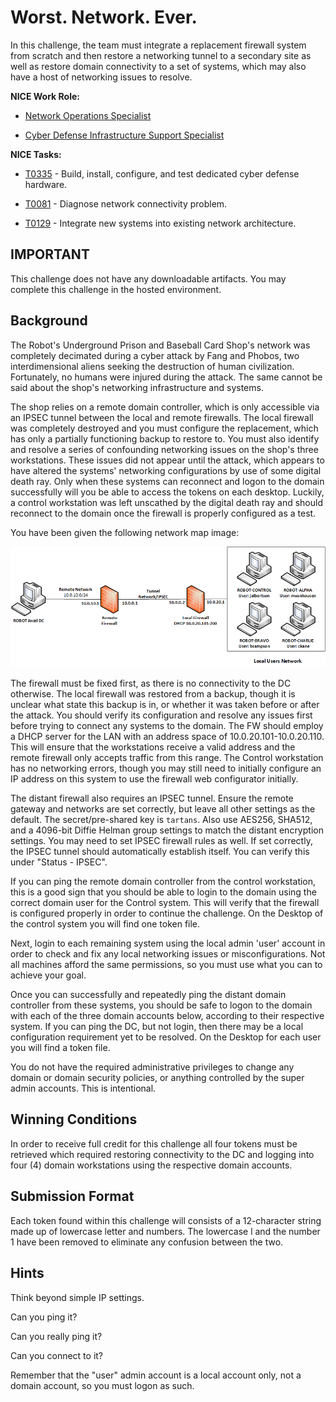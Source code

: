 # Worst. Network. Ever.

In this challenge, the team must integrate a replacement firewall system from scratch and then restore a networking tunnel to a secondary site as well as restore domain connectivity to a set of systems, which may also have a host of networking issues to resolve.

**NICE Work Role:**

  - [Network Operations Specialist](https://niccs.cisa.gov/workforce-development/nice-framework/workroles?name=Network+Operations+Specialist&id=All)

  - [Cyber Defense Infrastructure Support Specialist](https://niccs.cisa.gov/workforce-development/nice-framework/workroles?name=Cyber+Defense+Infrastructure+Support+Specialist&id=All)

**NICE Tasks:**

  - [T0335](https://niccs.cisa.gov/workforce-development/nice-framework/tasks?id=T0335&description=All) - Build, install, configure, and test dedicated cyber defense hardware.

  - [T0081](https://niccs.cisa.gov/workforce-development/nice-framework/tasks?id=T0081&description=All) - Diagnose network connectivity problem.

  - [T0129](https://niccs.cisa.gov/workforce-development/nice-framework/tasks?id=T0129&description=All) - Integrate new systems into existing network architecture.

## IMPORTANT

This challenge does not have any downloadable artifacts. You may complete this challenge in the hosted environment.

## Background

The Robot's Underground Prison and Baseball Card Shop's network was completely decimated during a cyber attack by Fang and Phobos, two interdimensional aliens seeking the destruction of human civilization. Fortunately, no humans were injured during the attack. The same cannot be said about the shop's networking infrastructure and systems.

The shop relies on a remote domain controller, which is only accessible via an IPSEC  tunnel between the local and remote firewalls. The local firewall was completely destroyed and you must configure the replacement, which has only a partially functioning backup to restore to. You must also identify and resolve a series of confounding networking issues on the shop's three workstations. These issues did not appear until the attack, which appears to have altered the systems' networking configurations by use of some digital death ray. Only when these systems can reconnect and logon to the domain successfully will you be able to access the tokens on each desktop. Luckily, a control workstation was left unscathed by the digital death ray and should reconnect to the domain once the firewall is properly configured as a test.

You have been given the following network map image:

![Network Map](network-topology.png)


The firewall must be fixed first, as there is no connectivity to the DC otherwise. The local firewall was restored from a backup, though it is unclear what state this backup is in, or whether it was taken before or after the attack. You should verify its configuration and resolve any issues first before trying to connect any systems to the domain. The FW should employ a DHCP server for the LAN with an address space of 10.0.20.101-10.0.20.110. This will ensure that the workstations receive a valid address and the remote firewall only accepts traffic from this range. The Control workstation has no networking errors, though you may still need to initially configure an IP address on this system to use the firewall web configurator initially.

The distant firewall also requires an IPSEC tunnel. Ensure the remote gateway and networks are set correctly, but leave all other settings as the default. The secret/pre-shared key is `tartans`. Also use AES256, SHA512, and a 4096-bit Diffie Helman group settings to match the distant encryption settings. You may need to set IPSEC firewall rules as well. If set correctly, the IPSEC tunnel should automatically establish itself. You can verify this under "Status - IPSEC".

If you can ping the remote domain controller from the control workstation, this is a good sign that you should be able to login to the domain using the correct domain user for the Control system. This will verify that the firewall is configured properly in order to continue the challenge. On the Desktop of the control system you will find one token file.

Next, login to each remaining  system using the local admin 'user' account in order to check and fix any local networking issues or misconfigurations. Not all machines afford the same permissions, so you must use what you can to achieve your goal.

Once you can successfully and repeatedly ping the distant domain controller from these systems, you should be safe to logon to the domain with each of the three domain accounts below, according to their respective system. If you can ping the DC, but not login, then there may be a local configuration requirement yet to be resolved. On the Desktop for each user you will find a token file.

You do not have the required administrative privileges to change any domain or domain security policies, or anything controlled by the super admin accounts. This is intentional.

## Winning Conditions

In order to receive full credit for this challenge all four tokens must be retrieved which required restoring connectivity to the DC and logging into four (4) domain workstations using the respective domain accounts.

## Submission Format

Each token found within this challenge will consists of a 12-character string made up of lowercase letter and numbers. The lowercase l and the number 1 have been removed to eliminate any confusion between the two.

## Hints
Think beyond simple IP settings.

Can you ping it?

Can you really ping it?

Can you connect to it?

Remember that the "user" admin account is a local account only, not a domain account, so you must logon as such.
